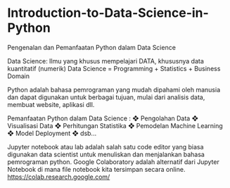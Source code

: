 # Introduction-to-Data-Science-in-Python
Pengenalan dan Pemanfaatan Python dalam Data Science

Data Science: Ilmu yang khusus mempelajari DATA, khususnya data kuantitatif (numerik)
Data Science = Programming + Statistics + Business Domain

Python adalah bahasa pemrograman yang mudah dipahami oleh manusia dan dapat digunakan untuk berbagai tujuan, mulai dari analisis data, membuat website, aplikasi dll.

Pemanfaatan Python dalam Data Science :
❖ Pengolahan Data
❖ Visualisasi Data
❖ Perhitungan Statistika
❖ Pemodelan Machine Learning
❖ Model Deployment
❖ dsb...

Jupyter notebook atau lab adalah salah satu code editor yang biasa digunakan data scientist untuk menuliskan dan menjalankan bahasa pemrograman python.
Google Colaboratory adalah alternatif dari Jupyter Notebook di mana file notebook kita tersimpan secara online. 
https://colab.research.google.com/
